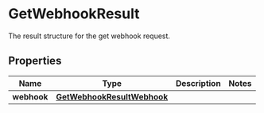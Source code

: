 

# GetWebhookResult

 The result structure for the get webhook request. 

## Properties

| Name | Type | Description | Notes |
|------------ | ------------- | ------------- | -------------|
|**webhook** | [**GetWebhookResultWebhook**](GetWebhookResultWebhook.md) |  |  |




